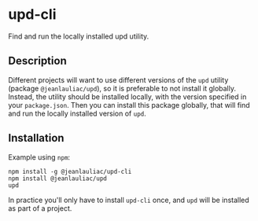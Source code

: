 # upd-cli

Find and run the locally installed upd utility.

## Description

Different projects will want to use different versions of the `upd` utility
(package `@jeanlauliac/upd`), so it is preferable to not install it globally.
Instead, the utility should be installed locally, with the version specified in
your `package.json`. Then you can install this package globally, that will
find and run the locally installed version of `upd`.

## Installation

Example using `npm`:

    npm install -g @jeanlauliac/upd-cli
    npm install @jeanlauliac/upd
    upd

In practice you'll only have to install `upd-cli` once, and `upd` will be
installed as part of a project.
